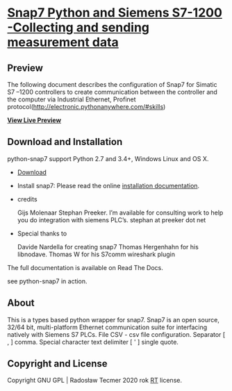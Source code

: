 # [Snap7 Python and Siemens S7-1200 -Collecting and sending measurement data ](http://electronic.pythonanywhere.com/)


## Preview

The following document describes the configuration of Snap7 for Simatic S7 –1200 controllers to create communication between the controller and the computer via Industrial Ethernet, Profinet protocol(http://electronic.pythonanywhere.com/#skills)

**[View Live Preview](http://electronic.pythonanywhere.com/#about)**



## Download and Installation

python-snap7 support Python 2.7 and 3.4+, Windows Linux and OS X.
* [Download ](https://pypi.org/project/python-snap7/)
* Install snap7: Please read the online [installation documentation](https://python-snap7.readthedocs.io/en/latest/installation.html).
* credits

    Gijs Molenaar
    Stephan Preeker. I’m available for consulting work to help you do integration with siemens PLC’s. stephan at preeker dot net


* Special thanks to

    Davide Nardella for creating snap7
    Thomas Hergenhahn for his libnodave.
    Thomas W for his S7comm wireshark plugin


The full documentation is available on Read The Docs.

see python-snap7 in action.


## About

This is a types based python wrapper for snap7. Snap7 is an open source, 32/64 bit, multi-platform Ethernet communication suite for interfacing natively with Siemens S7 PLCs.
File CSV - 
csv file configuration. Separator [ , ] comma. Special character text delimiter [ ' ] single quote.


## Copyright and License

Copyright  GNU GPL | Radosław Tecmer 2020 rok  [RT](http://electronic.pythonanywhere.com/#about) license.
